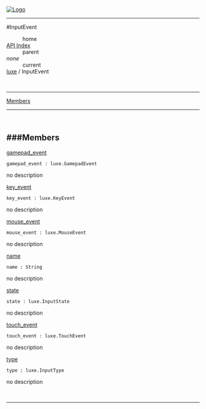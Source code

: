 
[![Logo](../../images/logo.png)](../../index.html)

---

#InputEvent


&emsp;&emsp;&emsp;home   
[API Index](../../api/index.html#luxe)   
&emsp;&emsp;&emsp;parent    
_none_   
&emsp;&emsp;&emsp;current    
[luxe](./) / InputEvent

<br/>

---


[Members](#Members)   


---

&nbsp;   

<a class="lift" name="Members" ></a>
###Members   
---
<a class="lift" name="gamepad_event" href="#gamepad_event">gamepad_event</a>



`gamepad_event : luxe.GamepadEvent`

<span class="small_desc_flat"> no description </span>   

<a class="lift" name="key_event" href="#key_event">key_event</a>



`key_event : luxe.KeyEvent`

<span class="small_desc_flat"> no description </span>   

<a class="lift" name="mouse_event" href="#mouse_event">mouse_event</a>



`mouse_event : luxe.MouseEvent`

<span class="small_desc_flat"> no description </span>   

<a class="lift" name="name" href="#name">name</a>



`name : String`

<span class="small_desc_flat"> no description </span>   

<a class="lift" name="state" href="#state">state</a>



`state : luxe.InputState`

<span class="small_desc_flat"> no description </span>   

<a class="lift" name="touch_event" href="#touch_event">touch_event</a>



`touch_event : luxe.TouchEvent`

<span class="small_desc_flat"> no description </span>   

<a class="lift" name="type" href="#type">type</a>



`type : luxe.InputType`

<span class="small_desc_flat"> no description </span>   



&nbsp;
&nbsp;
&nbsp;

---  


&nbsp;   
&nbsp;   